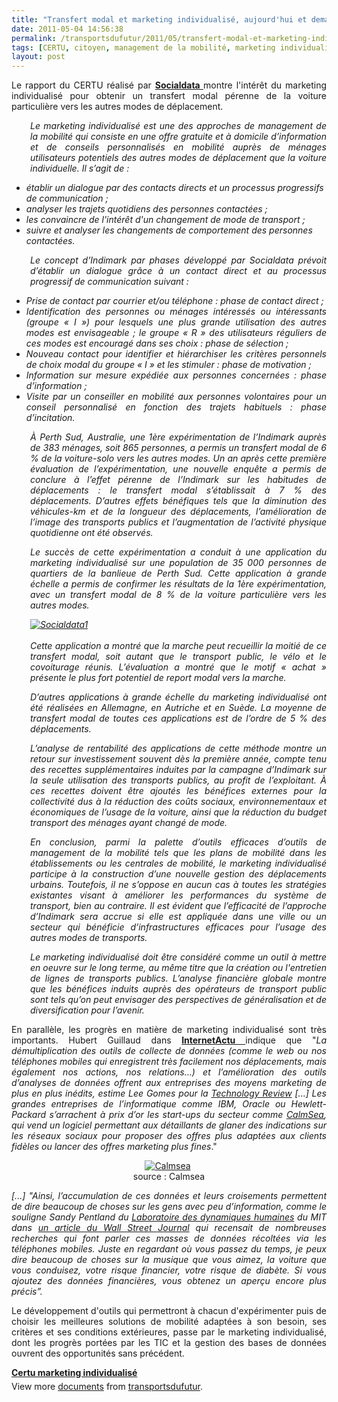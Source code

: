 ```yaml
---
title: "Transfert modal et marketing individualisé, aujourd'hui et demain"
date: 2011-05-04 14:56:38
permalink: /transportsdufutur/2011/05/transfert-modal-et-marketing-individualise-aujourdhui-et-demain.html
tags: [CERTU, citoyen, management de la mobilité, marketing individualisé]
layout: post
---
```


<p style="text-align: justify">Le rapport du CERTU réalisé par <strong><a href="http://www.socialdata.de/home.php?lang=en" target="_blank">Socialdata </a></strong>montre l'intérêt du marketing individualisé pour obtenir un transfert modal pérenne de la voiture particulière vers les autres modes de déplacement.</p> <p style="text-align: justify;padding-left: 30px"><em>Le marketing individualisé est une des approches de management de la mobilité qui consiste en une offre gratuite et à domicile d’information et de conseils personnalisés en mobilité auprès de ménages utilisateurs potentiels des autres modes de déplacement que la voiture individuelle. Il s’agit de : </em></p> <p>   <!--more-->  </p> <ul> <li><em>établir un dialogue par des contacts directs et un processus progressifs de communication ;</em></li> <li><em>analyser les trajets quotidiens des personnes contactées ;</em></li> <li><em>les convaincre de l'intérêt d'un changement de mode de transport ;</em></li> <li><em>suivre et analyser les changements de comportement des personnes contactées.</em></li> </ul> <p style="text-align: justify;padding-left: 30px"><em>Le concept d’Indimark par phases développé par Socialdata prévoit d’établir un dialogue grâce à un contact direct et au processus progressif de communication suivant :</em></p> <ul> <li> <div style="text-align: justify"><em>Prise de contact par courrier et/ou téléphone : phase de contact direct ;</em></div> </li> <li> <div style="text-align: justify"><em>Identification des personnes ou ménages intéressés ou intéressants (groupe « I ») pour lesquels une plus grande utilisation des autres modes est envisageable ; le groupe « R » des utilisateurs réguliers de ces modes est encouragé dans ses choix : phase de sélection ;</em></div> </li> <li> <div style="text-align: justify"><em>Nouveau contact pour identifier et hiérarchiser les critères personnels de choix modal du groupe « I » et les stimuler : phase de motivation ;</em></div> </li> <li> <div style="text-align: justify"><em>Information sur mesure expédiée aux personnes concernées : phase d’information ;</em></div> </li> <li> <div style="text-align: justify"><em>Visite par un conseiller en mobilité aux personnes volontaires pour un conseil personnalisé en fonction des trajets habituels : phase d’incitation.</em></div> </li> </ul> <p style="text-align: justify;padding-left: 30px"><em>À Perth Sud, Australie, une 1ère expérimentation de l’Indimark auprès de 383 ménages, soit 865 personnes, a permis un transfert modal de 6 % de la voiture-solo vers les autres modes. Un an après cette première évaluation de l’expérimentation, une nouvelle enquête a permis de conclure à l’effet pérenne de l’Indimark sur les habitudes de déplacements : le transfert modal s’établissait à 7 % des déplacements. D’autres effets bénéfiques tels que la diminution des véhicules-km et de la longueur des déplacements, l’amélioration de l’image des transports publics et l’augmentation de l’activité physique quotidienne ont été observés.</em></p> <p style="text-align: justify;padding-left: 30px"><em>Le succès de cette expérimentation a conduit à une application du marketing individualisé sur une population de 35 000 personnes de quartiers de la banlieue de Perth Sud. Cette application à grande échelle a permis de confirmer les résultats de la 1ère expérimentation, avec un transfert modal de 8 % de la voiture particulière vers les autres modes.</em></p> <p style="text-align: justify;padding-left: 30px"><em><a rel="lightbox" href="https://gabrielplassat.github.io/transportsdufutur/wp-content/uploads/sites/6/old/6a0120a66d2ad4970b014e883cf9e6970d-800wi.jpg"><img class="asset  asset-image at-xid-6a0120a66d2ad4970b014e883cf9e6970d" style="margin-left: auto;margin-right: auto" title="Socialdata1" src="/wp-content/uploads/sites/6/old/6a0120a66d2ad4970b014e883cf9e6970d-500wi.jpg" alt="Socialdata1" /></a> <br /><br /></em><em>Cette application a montré que la marche peut recueillir la moitié de ce transfert modal, soit autant que le transport public, le vélo et le covoiturage réunis. L’évaluation a montré que le motif « achat » présente le plus fort potentiel de report modal vers la marche.</em></p> <p style="text-align: justify;padding-left: 30px"><em>D’autres applications à grande échelle du marketing individualisé ont été réalisées en Allemagne, en Autriche et en Suède. La moyenne de transfert modal de toutes ces applications est de l’ordre de 5 % des déplacements.</em></p> <p style="text-align: justify;padding-left: 30px"><em>L’analyse de rentabilité des applications de cette méthode montre un retour sur investissement souvent dès la première année, compte tenu des recettes supplémentaires induites par la campagne d’Indimark sur la seule utilisation des transports publics, au profit de l’exploitant. À ces recettes doivent être ajoutés les bénéfices externes pour la collectivité dus à la réduction des coûts sociaux, environnementaux et économiques de l’usage de la voiture, ainsi que la réduction du budget transport des ménages ayant changé de mode.</em></p> <p style="text-align: justify;padding-left: 30px"><em>En conclusion, parmi la palette d’outils efficaces d’outils de management de la mobilité tels que les plans de mobilité dans les établissements ou les centrales de mobilité, le marketing individualisé participe à la construction d’une nouvelle gestion des déplacements urbains. Toutefois, il ne s’oppose en aucun cas à toutes les stratégies existantes visant à améliorer les performances du système de transport, bien au contraire. Il est évident que l’efficacité de l’approche d’Indimark sera accrue si elle est appliquée dans une ville ou un secteur qui bénéficie d’infrastructures efficaces pour l’usage des autres modes de transports.</em></p> <p style="text-align: justify;padding-left: 30px"><em>Le marketing individualisé doit être considéré comme un outil à mettre en oeuvre sur le long terme, au même titre que la création ou l'entretien de lignes de transports publics. L’analyse financière globale montre que les bénéfices induits auprès des opérateurs de transport public sont tels qu’on peut envisager des perspectives de généralisation et de diversification pour l’avenir.</em></p> <p style="text-align: justify">En parallèle, les progrès en matière de marketing individualisé sont très importants. Hubert Guillaud dans <strong><a href="http://www.internetactu.net/2011/05/04/big-data-les-progres-de-lanalyse-des-donnees/?utm_source=feedburner&utm_medium=feed&utm_campaign=Feed%3A+internetactu%2FbcmJ+%28InternetActu.net%29&utm_content=Netvibes" target="_blank">InternetActu </a></strong>indique que "<em>La démultiplication des outils de collecte de données (comme le web ou nos téléphones mobiles qui enregistrent très facilement nos déplacements, mais également nos actions, nos relations…) et l’amélioration des outils d’analyses de données offrent aux entreprises des moyens marketing de plus en plus inédits, estime Lee Gomes pour la <a href="http://www.technologyreview.com/business/37496/">Technology Review</a> [...] Les grandes entreprises de l’informatique comme IBM, Oracle ou Hewlett-Packard s’arrachent à prix d’or les start-ups du secteur comme <a href="http://www.calmseainc.com/">CalmSea</a>, qui vend un logiciel permettant aux détaillants de glaner des indications sur les réseaux sociaux pour proposer des offres plus adaptées aux clients fidèles ou lancer des offres marketing plus fines</em>."</p> <p style="text-align: center"><a rel="lightbox" href="https://gabrielplassat.github.io/transportsdufutur/wp-content/uploads/sites/6/old/6a0120a66d2ad4970b01538e4981a6970b-800wi.jpg"><img class="asset  asset-image at-xid-6a0120a66d2ad4970b01538e4981a6970b" style="margin-left: auto;margin-right: auto" title="Calmsea" src="/wp-content/uploads/sites/6/old/6a0120a66d2ad4970b01538e4981a6970b-500wi.jpg" alt="Calmsea" /></a> <br />source : Calmsea</p> <p style="text-align: justify"><em>[...] "Ainsi, l’accumulation de ces données et leurs croisements permettent de dire beaucoup de choses sur les gens avec peu d’information, comme le souligne Sandy Pentland du <a href="http://hd.media.mit.edu/">Laboratoire des dynamiques humaines</a> du MIT dans <a href="http://online.wsj.com/article/SB10001424052748704547604576263261679848814.html">un article du Wall Street Journal</a> qui recensait de nombreuses recherches qui font parler ces masses de données récoltées via les téléphones mobiles. </em><em>Juste en regardant où vous passez du temps, je peux dire beaucoup de choses sur la musique que vous aimez, la voiture que vous conduisez, votre risque financier, votre risque de diabète. Si vous ajoutez des données financières, vous obtenez un aperçu encore plus précis”.</em></p> <p style="text-align: justify">Le développement d'outils qui permettront à chacun d'expérimenter puis de choisir les meilleures solutions de mobilité adaptées à son besoin, ses critères et ses conditions extérieures, passe par le marketing individualisé, dont les progrès portées par les TIC et la gestion des bases de données ouvrent des opportunités sans précédent.</p> <div style="width:477px" id="__ss_7831005"><strong style="margin:12px 0 4px"><a href="http://www.slideshare.net/transportsdufutur/certu-marketing-individualis" title="Certu marketing individualisé">Certu marketing individualisé</a></strong><div style="padding:5px 0 12px">View more <a href="http://www.slideshare.net/">documents</a> from <a href="http://www.slideshare.net/transportsdufutur">transportsdufutur</a>.</div></div>
